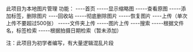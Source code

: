 此项目为本地图片管理
功能：
----首页
    -----显示缩略图
    -----查看原图
    -----添加标签，删除图片
----回收站
    -----彻底删除图片
    -----恢复图片
----上传（单次上传不要超过500张）
    -----文件夹上传
    -----图片上传
----搜索
    -----根据文件名，标签检索
    -----根据拍摄日期检索（暂未添加）

注：此项目为初学者编写，有大量逻辑混乱片段
